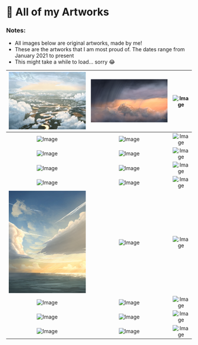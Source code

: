 # 🎨 All of my Artworks
### Notes:
- All images below are original artworks, made by me!
- These are the artworks that I am most proud of. The dates range from January 2021 to present
- This might take a while to load... sorry 😂

| ![Image](IMG_5947.jpeg) | ![Image](IMG_5543.jpeg)| ![Image](IMG_4243.png)|
| :--------: | :-------: | :-------: |
| ![Image](IMG_3864.png) | ![Image](IMG_3646.png) | ![Image](IMG_6318.png) |
| ![Image](IMG_3465.png) | ![Image](IMG_4905.png) | ![Image](IMG_3867.png) |
| ![Image](IMG_3668.png) | ![Image](IMG_3393.png) | ![Image](IMG_3367.png) |
| ![Image](IMG_3313.png) | ![Image](IMG_3092.png) | ![Image](IMG_3025.png) | 
| ![Image](IMG_2912.jpeg)| ![Image](IMG_2865.png) | ![Image](IMG_2671.png) |
| ![Image](IMG_2520.png) | ![Image](IMG_2438.png) | ![Image](IMG_2308.png) |
| ![Image](IMG_1997.png) | ![Image](IMG_1842.png) | ![Image](IMG_1715.png) |
| ![Image](IMG_1618.png) | ![Image](IMG_1536.png) | ![Image](IMG_2624.png) |
